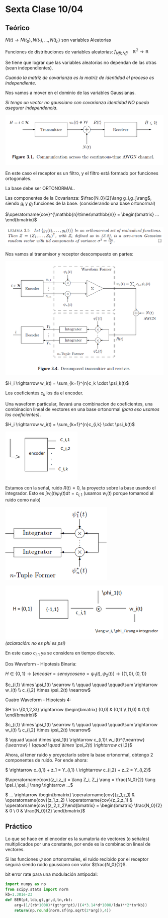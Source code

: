 # Sexta Clase 10/04

## Teórico

$N(t) \rightarrow N(t_0), N(t_1),...,N(t_n)$ son variables Aleatorias

Funciones de distribuciones de variables aleatorias: $f_{Nfi;Nfj} \quad \mathbb{R^2} \rightarrow \mathbb{R}$

Se tiene que lograr que las variables aleatorias no dependan de las otras (sean independientes).

*Cuando la matriz de covarianza es la matriz de identidad el proceso es independiente*.

Nos vamos a mover en el dominio de las variables Gaussianas.

*Si tengo un vector no gaussiano con covarianza identidad NO puedo asegurar independencia*.

![Comunicaciones en Tiempo Continuo](Imagenes/image-6.png)

En este caso el receptor es un filtro, y el filtro está formado por funciones ortogonales.

La base debe ser ORTONORMAL.

Las componentes de la Covarianza: $\frac{N_0}{2}\lang g_i,g_j\rang$, siendo $g_i$ y $g_j$ funciones de la base. (considerando una base ortonormal)

$\operatorname{cov}^{\mathbb{n}\times\mathbb{n}} = \begin{bmatrix} ... \end{bmatrix}$

![alt text](Imagenes/image-7.png)

Nos vamos al transmisor y receptor descompuesto en partes:

![alt text](Imagenes/image-5.png)

$H_i \rightarrow w_i(t) = \sum_{k=1}^{n}c_k \cdot \psi_k(t)$

Los coeficientes $c_k$ los da el encoder.

Una waveform particular, llevará una combinacion de coeficientes, una combinacion lineal de vectores en una base ortonormal *(para eso usamos los coeficientes)*.

$H_i \rightarrow w_i(t) = \sum_{k=1}^{n}c_{i,k} \cdot \psi_k(t)$

![alt text](Imagenes/image-8.png)

Estamos con la señal, ruido $R(t)=0$, la proyecto sobre la base usando el integrador. Esto es $\int{w_i(t) \psi_1(t)dt} = c_{i,1}$ (usamos $w_i(t)$ porque tomamod al ruido como nulo)

![alt text](Imagenes/image-9.png)

![alt text](Imagenes/image-10.png)
*(aclaración: no es phi es psi)*

En este caso $c_{i,1}$ ya se considera en tiempo discreto.

Dos Waveform - Hipotesis Binaria:

$H \in \{0,1\} \rightarrow [encoder = seno y coseno = \psi_1(t),\psi_2(t)] \rightarrow \{(1,0),(0,1)\}$

$c_{i,1} \times \psi_1(t) \searrow \\ \qquad \qquad \qquad\sum \rightarrow w_i(t) \\ c_{i,2} \times \psi_2(t) \nearrow$

Cuatro Waveform - Hipotesis 4:

$H \in \{0,1,2,3\} \rightarrow
\begin{bmatrix}
    (0,0) & (0,1) \\
    (1,0) & (1,1)
\end{bmatrix}$

$c_{i,1} \times \psi_1(t) \searrow \\ \qquad \qquad \qquad\sum \rightarrow w_i(t) \\ c_{i,2} \times \psi_2(t) \nearrow$

$ \qquad \quad \times \psi_1(t) \rightarrow c_{i,1}\\ w_i(t)^{\nearrow}_{\searrow} \\ \qquad \quad \times \psi_2(t) \rightarrow c_{i,2}$

Ahora, al tener ruido y proyectarlo sobre la base ortonormal, obtengo 2 componentes de ruido. Por ende ahora:

$ \rightarrow c_{i,1} + z_1 = Y_{i,1} \\ \rightarrow c_{i,2} + z_2 = Y_{i,2}$

$\operatorname{cov}(z_i,z_j) = \lang Z_i, Z_j \rang = \frac{N_0}{2} \lang \psi_i,\psi_j \rang \rightarrow ...$

$ ... \rightarrow \begin{bmatrix} \operatorname{cov}(z_1,z_1) & \operatorname{cov}(z_1,z_2) \\ \operatorname{cov}(z_2,z_1) & \operatorname{cov}(z_2,z_2)\end{bmatrix} = \begin{bmatrix} \frac{N_0}{2} & 0 \\ 0 & \frac{N_0}{2} \end{bmatrix}$

## Práctico

Lo que se hace en el encoder es la sumatoria de vectores (o señales) multiplicados por una constante, por ende es la combinacion lineal de vectores.

Si las funciones $\psi$ son ortonormales, el ruido recibido por el receptor seguirá siendo ruido gaussiano con valor $\frac{N_0}{2}$.

bit error rate para una modulación antipodal:

```python
import numpy as np
from scipy.stats import norm
kb=1.381e-23
def BER(pt,lda,gt,gr,d,tn,rb):
    arg=(1/(rb*1000)*(gt*gr*pt)/((4*3.14*d*1000/lda)**2*tn*kb))
    return(np.round(norm.sf(np.sqrt(2*arg)),4))
```